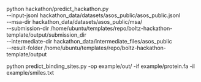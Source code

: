 python hackathon/predict_hackathon.py \
    --input-jsonl hackathon_data/datasets/asos_public/asos_public.jsonl \
    --msa-dir hackathon_data/datasets/asos_public/msa/ \
    --submission-dir /home/ubuntu/templates/repo/boltz-hackathon-template/output/submission_dir \
    --intermediate-dir hackathon_data/intermediate_files/asos_public \
    --result-folder /home/ubuntu/templates/repo/boltz-hackathon-template/output



python predict_binding_sites.py -op example/out/ -if example/protein.fa -il example/smiles.txt
